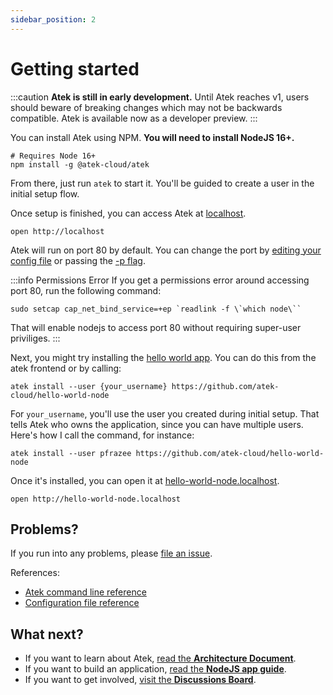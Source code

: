```yaml
---
sidebar_position: 2
---
```


# Getting started

:::caution
  **Atek is still in early development.**
  Until Atek reaches v1, users should beware of breaking changes which may not be backwards compatible.
  Atek is available now as a developer preview.
:::

You can install Atek using NPM. **You will need to install NodeJS 16+.**

```
# Requires Node 16+
npm install -g @atek-cloud/atek
```

From there, just run `atek` to start it. You'll be guided to create a user in the initial setup flow.

Once setup is finished, you can access Atek at [localhost](http://localhost).

```
open http://localhost
```

Atek will run on port 80 by default. You can change the port by [editing your config file](/docs/reference/config) or passing the [-p flag](/docs/reference/cli).

:::info Permissions Error
If you get a permissions error around accessing port 80, run the following command:
```
sudo setcap cap_net_bind_service=+ep `readlink -f \`which node\``
```
That will enable nodejs to access port 80 without requiring super-user priviliges.
:::

Next, you might try installing the [hello world app](https://github.com/atek-cloud/hello-world-node). You can do this from the atek frontend or by calling:

```
atek install --user {your_username} https://github.com/atek-cloud/hello-world-node
```

For `your_username`, you'll use the user you created during initial setup. That tells Atek who owns the application, since you can have multiple users. Here's how I call the command, for instance:

```
atek install --user pfrazee https://github.com/atek-cloud/hello-world-node
```

Once it's installed, you can open it at [hello-world-node.localhost](http://hello-world-node.localhost).

```
open http://hello-world-node.localhost
```

## Problems?

If you run into any problems, please [file an issue](https://github.com/atek-cloud/atek/issues).

References:

- [Atek command line reference](/docs/reference/cli)
- [Configuration file reference](/docs/reference/config)

## What next?

- If you want to learn about Atek, [read the **Architecture Document**](/docs/manual/dev/architecture).
- If you want to build an application, [read the **NodeJS app guide**](/docs/manual/node/writing-a-node-app).
- If you want to get involved, [visit the **Discussions Board**](https://github.com/atek-cloud/atek/discussions).